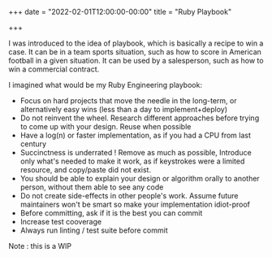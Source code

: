 +++
date = "2022-02-01T12:00:00-00:00"
title = "Ruby Playbook"

+++

I was introduced to the idea of playbook, which is basically a recipe to win a case. It can be in a team sports situation, such as how to score in American football in a given situation. It can be used by a salesperson, such as how to win a commercial contract.

I imagined what would be my Ruby Engineering playbook:

* Focus on hard projects that move the needle in the long-term, or alternatively easy wins (less than a day to implement+deploy)
* Do not reinvent the wheel. Research different approaches before trying to come up with your design. Reuse when possible
* Have a log(n) or faster implementation, as if you had a CPU from last century
* Succinctness is underrated ! Remove as much as possible, Introduce only what's needed to make it work, as if keystrokes were a limited resource, and copy/paste did not exist.
* You should be able to explain your design or algorithm orally to another person, without them able to see any code
* Do not create side-effects in other people's work. Assume future maintainers won't be smart so make your implementation idiot-proof
* Before committing, ask if it is the best you can commit
* Increase test cooverage
* Always run linting / test suite before commit

Note : this is a WIP